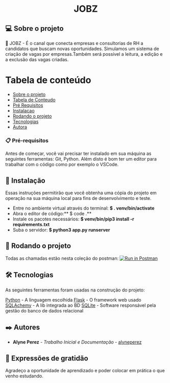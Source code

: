 <h1 align="center">JOBZ</h1>

## 💻 Sobre o projeto
💼 JOBZ - É o canal que conecta empresas e consultorias de RH a candidatos que buscam novas oportunidades.
Simulamos um sistema de criação de vagas por empresas.Também será possível a leitura,  a edição e a exclusão das vagas criadas.

Tabela de conteúdo
=================
<!--ts-->
   * [Sobre o projeto](#Sobre)
   * [Tabela de Conteudo](#tabela-de-conteudo)
   * [Pré Requisitos](#pre-requisitos)
   * [Instalacao](#instalacao)
   * [Rodando o projeto](#execucao)
   * [Tecnologias](#tecnologias)
   * [Autora](#autora)
<!--te-->

### 📋 Pré-requisitos

Antes de começar, você vai precisar ter instalado em sua máquina as seguintes ferramentas: Git, Python. Além disto é bom ter um editor para trabalhar com o código como por exemplo o VSCode.


## 🚀 Instalação

Essas instruções permitirão que você obtenha uma cópia do projeto em operação na sua máquina local para fins de desenvolvimento e teste.

- Entre no ambiente virtual através do terminal: **$ . venv/bin/activate**
- Abra o editor de código:** $ code .**
- Instale os pacotes necessários: **$ venv/bin/pip3 install -r requirements.txt**
- Suba o servidor: **$ python3 app.py runserver**

## 🚀 Rodando o projeto

Todas as chamadas estão nesta coleção do postman:
[![Run in Postman](https://run.pstmn.io/button.svg)](https://app.getpostman.com/run-collection/12847126-3cb7095e-99b3-4d3c-8999-74c81ada4d77?action=collection%2Ffork&collection-url=entityId%3D12847126-3cb7095e-99b3-4d3c-8999-74c81ada4d77%26entityType%3Dcollection%26workspaceId%3D57bc0a49-2461-45b5-95cd-be1511e86741)

## 🛠️ Tecnologias

As seguintes ferramentas foram usadas na construção do projeto:

<a href=“https://www.python.org/“>Python</a> - A linguagem escolhida
<a href=“https://flask.palletsprojects.com/en/2.0.x/“>Flask</a> - O framework web usado
<a href=“https://docs.sqlalchemy.org/en/14//“>SQLAchemy</a> - A lib integrada ao BD
<a href=“https://www.sqlite.org/index.html“>SQLite</a> - Software responsável pela gestão do banco de dados relacional

## ✒️ Autores

* **Alyne Perez** - *Trabalho Inicial e Documentação* - [alyneperez](https://github.com/alyneperez)

## 🎁 Expressões de gratidão

Agradeço a oportunidade de aprendizado e poder colocar em prática o que venho estudando.
